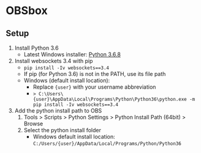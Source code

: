 # OBSbox

## Setup

1. Install Python 3.6
    - Latest Windows installer: [Python 3.6.8](https://www.python.org/downloads/release/python-368/)
2. Install websockets 3.4 with pip
    - `pip install -Iv websockets==3.4`
    - If pip (for Python 3.6) is not in the PATH, use its file path
    - Windows (default install location):
        - Replace `{user}` with your username abbreviation
        - `> C:\Users\{user}\AppData\Local\Programs\Python\Python36\python.exe -m pip install -Iv websockets==3.4`
3. Add the python install path to OBS
    1. Tools > Scripts > Python Settings > Python Install Path (64bit) > Browse
    2. Select the python install folder
        - Windows default install location: `C:/Users/{user}/AppData/Local/Programs/Python/Python36`